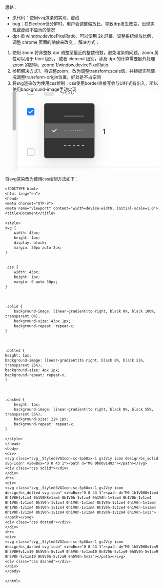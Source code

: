 
思路：
- 原代码：使用svg渲染的实现、虚线
- bug：在Electron低分屏时，用户会调整缩放比，导致drp发生改变，出现实现或虚线不显示的情况
- dpr 指 window.devicePixelRatio，可以使用 2k 屏幕，调整系统缩放比例，调整 chrome 页面的缩放来改变；
解决方式：
1. 使用 zoom 将非整数 dpr 调整至最近的整数倍数，避免渲染的问题。zoom 属性可以用于 html 级别，  或者 element 级别，涉及 dpr 的计算需要额外处理 zoom 的影响，zoom: 1/window.devicePixelRatio
2. 参照解决方式1，将调整zoom，改为调整transform:scale值，并根据实际情况调整transform-origin位置，好处是不占空间
3. 将svg渲染改为使用css绘制：css使用border直接写会与UI样式有出入，所以使用background-image手动实现
![图片](/asset/Pastedimage20240308120112.png)


将svg渲染改为使用css绘制方法如下：
```
<!DOCTYPE html>
<html lang="en">
<head>
<meta charset="UTF-8">
<meta name="viewport" content="width=device-width, initial-scale=1.0">
<title>Document</title>

<style>
svg {
	width: 43px;
	height: 1px;
	display: block;
	margin: 50px auto 2px;
}

  
.css {
	width: 43px;
	height: 1px;
	margin: 0 auto 50px;
}

  

.solid {
	background-image: linear-gradient(to right, black 0%, black 100%, transparent 0%);
	background-size: 43px 1px;
	background-repeat: repeat-x;
}

  

.dotted {
height: 1px;
background-image: linear-gradient(to right, black 0%, black 25%, transparent 25%);
background-size: 4px 1px;
background-repeat: repeat-x;
}

  

.dashed {
	height: 1px;
	background-image: linear-gradient(to right, black 0%, black 55%, transparent 55%);
	background-size: 22% 1px;
	background-repeat: repeat-x;
}

</style>
</head>
<body>
<div>
<svg class="svg__StyledSVGIcon-sc-5p68xx-1 gsJViy icon design/bs_solid svg-icon" viewBox="0 0 43 1"><path d="M0 0h80v1H0z"></path></svg>
<div class="css solid"></div>
</div>
<hr>
<div>
<svg class="svg__StyledSVGIcon-sc-5p68xx-1 gsJViy icon design/bs_dotted svg-icon" viewBox="0 0 43 1"><path d="M0 1h1V0H0v1zm4 0h1V0H4v1zm4 0h1V0H8v1zm4 0h1V0h-1v1zm4 0h1V0h-1v1zm4 0h1V0h-1v1zm4 0h1V0h-1v1zm4 0h1V0h-1v1zm4 0h1V0h-1v1zm4 0h1V0h-1v1zm4 0h1V0h-1v1zm4 0h1V0h-1v1zm4 0h1V0h-1v1zm4 0h1V0h-1v1zm4 0h1V0h-1v1zm4 0h1V0h-1v1zm4 0h1V0h-1v1zm4 0h1V0h-1v1zm4 0h1V0h-1v1zm4 0h1V0h-1v1zm4 0h1V0h-1v1z"></path></svg>
<div class="css dotted"></div>
</div>
<hr>
<div>
<svg class="svg__StyledSVGIcon-sc-5p68xx-1 gsJViy icon design/bs_dashed svg-icon" viewBox="0 0 43 1"><path d="M0 1h5V0H0v1zm9 0h5V0H9v1zm10 0h5V0h-5v1zm9 0h5V0h-5v1zm10 0h5V0h-5v1zm9 0h5V0h-5v1zm9 0h5V0h-5v1zm10 0h5V0h-5v1zm9 0h5V0h-5v1z"></path></svg>
<div class="css dashed"></div>
</div>
</body>

</html>
```